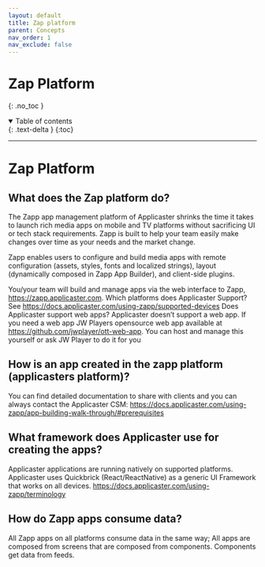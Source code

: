 ```yaml
---
layout: default
title: Zap platform
parent: Concepts
nav_order: 1
nav_exclude: false
---
```

# Zap Platform
{: .no_toc }

<details open markdown="block">
  <summary>
    Table of contents
  </summary>
  {: .text-delta }
{:toc}
</details>

---
# Zap Platform
## What does the Zap platform do?
The Zapp app management platform of Applicaster shrinks the time it takes to launch rich media apps on mobile and TV platforms without sacrificing UI or tech stack requirements. Zapp is built to help your team easily make changes over time as your needs and the market change.

Zapp enables users to configure and build media apps with remote configuration (assets, styles, fonts and localized strings), layout (dynamically composed in Zapp App Builder), and client-side plugins.

You/your team will build and manage apps via the web interface to Zapp, https://zapp.applicaster.com.
Which platforms does Applicaster Support?
See https://docs.applicaster.com/using-zapp/supported-devices 
Does Applicaster support web apps?
Applicaster doesn’t support a web app. If you need a web app JW Players opensource web app available at https://github.com/jwplayer/ott-web-app. You can host and manage this yourself or ask JW Player to do it for you 
 
## How is an app created in the zapp platform (applicasters platform)?
You can find detailed documentation to share with clients and you can always contact the Applicaster CSM:
https://docs.applicaster.com/using-zapp/app-building-walk-through/#prerequisites


## What framework does Applicaster use for creating the apps?
Applicaster applications are running natively on supported platforms. Applicaster uses Quickbrick (React/ReactNative) as a generic UI Framework that works on all devices.  https://docs.applicaster.com/using-zapp/terminology 

## How do Zapp apps consume data?
All Zapp apps on all platforms consume data in the same way; All apps are composed from screens that are composed from components. Components get data from feeds. 

